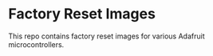# Factory Reset Images

This repo contains factory reset images for various Adafruit microcontrollers.
